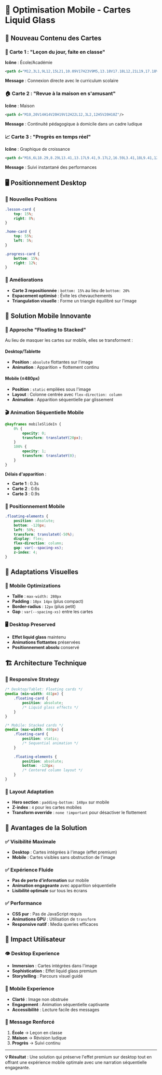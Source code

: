 # 📱 Optimisation Mobile - Cartes Liquid Glass

## 🎯 Nouveau Contenu des Cartes

### 🏫 **Carte 1 : "Leçon du jour, faite en classe"**
**Icône** : École/Académie
```svg
<path d="M12,3L1,9L12,15L21,10.09V17H23V9M5,13.18V17.18L12,21L19,17.18V13.18L12,17L5,13.18Z"/>
```
**Message** : Connexion directe avec le curriculum scolaire

### 🏠 **Carte 2 : "Revue à la maison en s'amusant"**
**Icône** : Maison
```svg
<path d="M10,20V14H14V20H19V12H22L12,3L2,12H5V20H10Z"/>
```
**Message** : Continuité pédagogique à domicile dans un cadre ludique

### 📈 **Carte 3 : "Progrès en temps réel"**
**Icône** : Graphique de croissance
```svg
<path d="M16,6L18.29,8.29L13.41,13.17L9.41,9.17L2,16.59L3.41,18L9.41,12L13.41,16L20.71,8.71L23,11V6H16Z"/>
```
**Message** : Suivi instantané des performances

## 🖥️ **Positionnement Desktop**

### 📍 **Nouvelles Positions**
```css
.lesson-card {
    top: 15%;
    right: 8%;
}

.home-card {
    top: 55%;
    left: 5%;
}

.progress-card {
    bottom: 15%;
    right: 12%;
}
```

### 🎯 **Améliorations**
- **Carte 3 repositionnée** : `bottom: 15%` au lieu de `bottom: 20%`
- **Espacement optimisé** : Évite les chevauchements
- **Triangulation visuelle** : Forme un triangle équilibré sur l'image

## 📱 **Solution Mobile Innovante**

### 🌊 **Approche "Floating to Stacked"**
Au lieu de masquer les cartes sur mobile, elles se transforment :

#### Desktop/Tablette
- **Position** : `absolute` flottantes sur l'image
- **Animation** : Apparition + flottement continu

#### Mobile (≤480px)
- **Position** : `static` empilées sous l'image
- **Layout** : Colonne centrée avec `flex-direction: column`
- **Animation** : Apparition séquentielle par glissement

### 🎬 **Animation Séquentielle Mobile**

```css
@keyframes mobileSlideIn {
    0% {
        opacity: 0;
        transform: translateY(20px);
    }
    100% {
        opacity: 1;
        transform: translateY(0);
    }
}
```

**Délais d'apparition** :
- **Carte 1** : 0.3s
- **Carte 2** : 0.6s  
- **Carte 3** : 0.9s

### 📐 **Positionnement Mobile**

```css
.floating-elements {
    position: absolute;
    bottom: -120px;
    left: 50%;
    transform: translateX(-50%);
    display: flex;
    flex-direction: column;
    gap: var(--spacing-xs);
    z-index: 4;
}
```

## 🎨 **Adaptations Visuelles**

### 📱 **Mobile Optimizations**
- **Taille** : `max-width: 280px`
- **Padding** : `10px 14px` (plus compact)
- **Border-radius** : `12px` (plus petit)
- **Gap** : `var(--spacing-xs)` entre les cartes

### 🖥️ **Desktop Preserved**
- **Effet liquid glass** maintenu
- **Animations flottantes** préservées
- **Positionnement absolu** conservé

## 🏗️ **Architecture Technique**

### 🎯 **Responsive Strategy**
```css
/* Desktop/Tablet: Floating cards */
@media (min-width: 481px) {
    .floating-card {
        position: absolute;
        /* Liquid glass effects */
    }
}

/* Mobile: Stacked cards */
@media (max-width: 480px) {
    .floating-card {
        position: static;
        /* Sequential animation */
    }
    
    .floating-elements {
        position: absolute;
        bottom: -120px;
        /* Centered column layout */
    }
}
```

### 🎪 **Layout Adaptation**
- **Hero section** : `padding-bottom: 140px` sur mobile
- **Z-index** : `4` pour les cartes mobiles
- **Transform override** : `none !important` pour désactiver le flottement

## 🎯 **Avantages de la Solution**

### ✅ **Visibilité Maximale**
- **Desktop** : Cartes intégrées à l'image (effet premium)
- **Mobile** : Cartes visibles sans obstruction de l'image

### ✅ **Expérience Fluide**
- **Pas de perte d'information** sur mobile
- **Animation engageante** avec apparition séquentielle
- **Lisibilité optimale** sur tous les écrans

### ✅ **Performance**
- **CSS pur** : Pas de JavaScript requis
- **Animations GPU** : Utilisation de `transform`
- **Responsive natif** : Media queries efficaces

## 🎨 **Impact Utilisateur**

### 👁️ **Desktop Experience**
- **Immersion** : Cartes intégrées dans l'image
- **Sophistication** : Effet liquid glass premium
- **Storytelling** : Parcours visuel guidé

### 📱 **Mobile Experience**
- **Clarté** : Image non obstruée
- **Engagement** : Animation séquentielle captivante
- **Accessibilité** : Lecture facile des messages

### 🎯 **Message Renforcé**
1. **École** → Leçon en classe
2. **Maison** → Révision ludique
3. **Progrès** → Suivi continu

---

**💡 Résultat** : Une solution qui préserve l'effet premium sur desktop tout en offrant une expérience mobile optimale avec une narration séquentielle engageante.
